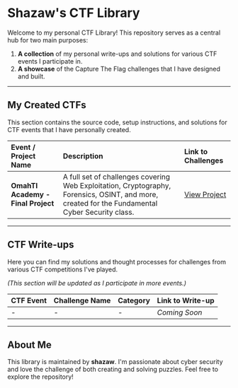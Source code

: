 # Shazaw's CTF Library

Welcome to my personal CTF Library! This repository serves as a central hub for two main purposes:
1.  **A collection** of my personal write-ups and solutions for various CTF events I participate in.
2.  **A showcase** of the Capture The Flag challenges that I have designed and built.

---

## My Created CTFs

This section contains the source code, setup instructions, and solutions for CTF events that I have personally created.

| Event / Project Name | Description | Link to Challenges |
| :--- | :--- | :--- |
| **OmahTI Academy - Final Project** | A full set of challenges covering Web Exploitation, Cryptography, Forensics, OSINT, and more, created for the Fundamental Cyber Security class. | [View Project](./Shazaw's%20CTFs/OmahTI%20Academy%20Final%20Project) |

---

## CTF Write-ups

Here you can find my solutions and thought processes for challenges from various CTF competitions I've played.

*(This section will be updated as I participate in more events.)*

| CTF Event | Challenge Name | Category | Link to Write-up |
| :--- | :--- | :--- | :--- |
| *-* | *-* | *-* | *Coming Soon* |


---

## About Me

This library is maintained by **shazaw**. I'm passionate about cyber security and love the challenge of both creating and solving puzzles. Feel free to explore the repository!

